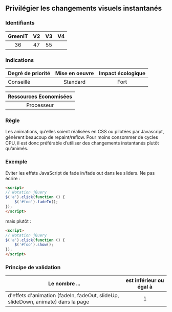 ## Privilégier les changements visuels instantanés

### Identifiants

| GreenIT |  V2  |  V3  |  V4  |
|:-------:|:----:|:----:|:----:|
|   36   | 47  | 55  |      |

### Indications

| Degré de priorité |      Mise en oeuvre       |  Impact écologique    | 
|-------------------|:-------------------------:|:---------------------:|
| Conseillé         |  Standard                 | Fort                  | 


|Ressources Economisées                                      |
|:----------------------------------------------------------:|
|  Processeur |

### Règle

Les animations, qu’elles soient réalisées en CSS ou pilotées par Javascript, génèrent beaucoup de repaint/reﬂow. Pour moins consommer de cycles CPU, il est donc préférable d’utiliser des changements instantanés plutôt qu’animés.

### Exemple

Éviter les effets JavaScript de fade in/fade out dans les sliders. Ne pas écrire :
```html
<script>
// Notation jQuery
$('a').click(function () {
    $('#foo').fadeIn();
});
</script>
```

mais plutôt :
```html
<script>
// Notation jQuery
$('a').click(function () {
    $('#foo').show();
});
</script>
```

### Principe de validation

| Le nombre ...     | est inférieur ou égal à   |  
|-------------------|:-------------------------:|
| d'effets d'animation (fadeIn, fadeOut, slideUp, slideDown, animate) dans la page  |  1 |
